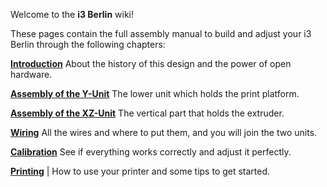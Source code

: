 Welcome to the **i3 Berlin** wiki!

These pages contain the full assembly manual to build and adjust your i3 Berlin through the following chapters:  


[**Introduction**](https://github.com/laydrop/i3-Berlin/wiki/Section-1-Introduction) About the history of this design and the power of open hardware.

[**Assembly of the Y-Unit**](https://github.com/laydrop/i3-Berlin/wiki/Section-2-Assembly-of-the-Y-Unit) The lower unit which holds the print platform.

[**Assembly of the XZ-Unit**](https://github.com/laydrop/i3-Berlin/wiki/Section-3-Assembly-of-the-XZ-Unit) The vertical part that holds the extruder.  

[**Wiring**](https://github.com/laydrop/i3-Berlin/wiki/Section-4-Wiring) All the wires and where to put them, and you will join the two units.

[**Calibration**](https://github.com/laydrop/i3-Berlin/wiki/Section-5-Calibration) See if everything works correctly and adjust it perfectly.

[**Printing**](https://github.com/laydrop/i3-Berlin/wiki/Section-6-Printing) | How to use your printer and some tips to get started.  
